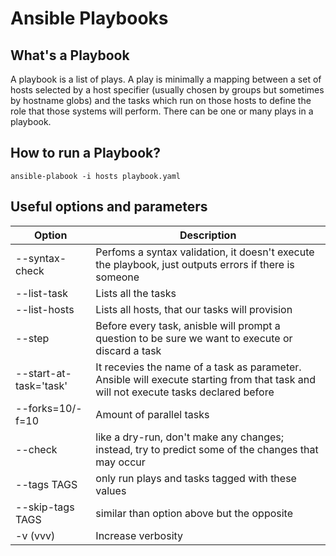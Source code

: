 # Ansible Playbooks

## What's a Playbook
A playbook is a list of plays. A play is minimally a mapping between a set of hosts selected by a host specifier (usually chosen by groups but sometimes by hostname globs) and the tasks which run on those hosts to define the role that those systems will perform. There can be one or many plays in a playbook.

## How to run a Playbook?
```
ansible-plabook -i hosts playbook.yaml
```

## Useful options and parameters
| Option | Description |
|--------|-------------|
| --syntax-check | Perfoms a syntax validation, it doesn't execute the playbook, just outputs errors if there is someone |
| --list-task | Lists all the tasks |
| --list-hosts | Lists all hosts, that our tasks will provision |
| --step | Before every task, anisble will prompt a question to be sure we want to execute or discard a task |
| --start-at-task='task' | It recevies the name of a task as parameter. Ansible will execute starting from that task and will not execute tasks declared before |
| --forks=10/-f=10 | Amount of parallel tasks |
| --check | like a dry-run, don't make any changes; instead, try to predict some of the changes that may occur |
| --tags TAGS |  only run plays and tasks tagged with these values |
| --skip-tags TAGS | similar than option above but the opposite |
| -v (vvv) | Increase verbosity |